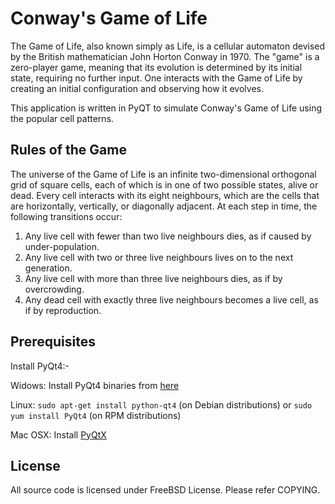 # Conway's Game of Life

The Game of Life, also known simply as Life, is a cellular automaton devised by the British mathematician John Horton Conway in 1970. The "game" is a zero-player game, meaning that its evolution is determined by its initial state, requiring no further input. One interacts with the Game of Life by creating an initial configuration and observing how it evolves.

This application is written in PyQT to simulate Conway's Game of Life using the popular cell patterns.

## Rules of the Game

The universe of the Game of Life is an infinite two-dimensional orthogonal grid of square cells, each of which is in one of two possible states, alive or dead. Every cell interacts with its eight neighbours, which are the cells that are horizontally, vertically, or diagonally adjacent. At each step in time, the following transitions occur:

1. Any live cell with fewer than two live neighbours dies, as if caused by under-population.
2. Any live cell with two or three live neighbours lives on to the next generation.
3. Any live cell with more than three live neighbours dies, as if by overcrowding.
4. Any dead cell with exactly three live neighbours becomes a live cell, as if by reproduction.

## Prerequisites

Install PyQt4:-

Widows: Install PyQt4 binaries from [here](http://www.riverbankcomputing.com/software/pyqt/download)

Linux: `sudo apt-get install python-qt4` (on Debian distributions) or `sudo yum install PyQt4` (on RPM distributions)

Mac OSX: Install [PyQtX](http://sourceforge.net/projects/pyqtx/)

## License

All source code is licensed under FreeBSD License. Please refer COPYING.